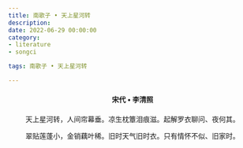 ```yaml
---
title: 南歌子 • 天上星河转
description:
date: 2022-06-29 00:00:00
category:
- literature
- songci

tags: 南歌子 • 天上星河转

---
```


<div id="poem-author">
    宋代 • 李清照
</div>
<div id="poem-body">
<p class="poem-paragraph">天上星河转，人间帘幕垂。凉生枕簟泪痕滋。起解罗衣聊问、夜何其。</p>
<p class="poem-paragraph">翠贴莲蓬小，金销藕叶稀。旧时天气旧时衣。只有情怀不似、旧家时。</p>

</div>

<style>

#poem-author {
    width: 100%;
    text-align: center;
    margin: 20px 0;
    font-weight: bold;
}
#poem-body {
    width: 100%;
    text-align: center;
}
.poem-paragraph {
    font-family: "仿宋"
}

</style>